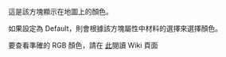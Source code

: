 這是該方塊顯示在地圖上的顏色。

如果設定為 Default，則會根據該方塊屬性中材料的選擇來選擇顏色。

要查看準確的 RGB 顏色，請在 [此](https://mcreator.net/wiki/list-block-map-colors)閱讀 Wiki 頁面